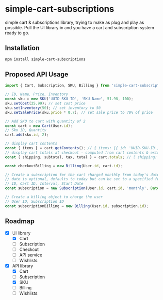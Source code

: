 # simple-cart-subscriptions
simple cart &amp; subscriptions library, trying to make as plug and play as possible. Pull the UI library in and you have a cart and subscription system ready to go.

## Installation

```bash
npm install simple-cart-subscriptions
```

## Proposed API Usage

```javascript
import { Cart, Subscription, SKU, Billing } from 'simple-cart-subscriptions/api';

// ID, Name, Price, Inventory
const sku = new SKU('UUID-SKU-ID', 'SKU Name', 51.98, 100);
sku.setCost(25.99); // set cost price
sku.setInventory(50); // set inventory to 50
sku.setSalePrice(sku.price * 0.7); // set sale price to 70% of price

// Add SKU to cart with quantity of 2
const cart = new Cart(User.id);
// Sku ID, Quantity
cart.add(sku.id, 2);

// display cart contents
const { items } = cart.getContents(); // { items: [{ id: 'UUID-SKU-ID', name: 'SKU Name', price: 51.98, quantity: 2 }] }
// display cart totals at checkout - computed from cart contents & extras dynamically
const { shipping, subtotal, tax, total } = cart.totals; // { shipping: 0, subtotal: 103.96, tax: 10.40, total: 114.36 }

const checkoutBilling = new Billing(User.id, cart.id);

// Create a subscription for the cart charged monthly from today's date
// date is optional, defaults to today but can be set to a specified future date
// ID, Cart ID, Interval, Start Date
const subscription = new Subscription(User.id, cart.id, 'monthly', Date.now());

// Create a billing object to charge the user
// User ID, Subscription ID
const subscriptionBilling = new Billing(User.id, subscription.id);
```


## Roadmap

* [x] UI library
  * [x] Cart
  * [ ] Subscription
  * [ ] Checkout
  * [ ] API service
  * [ ] Wishlists
* [x] API library
  * [x] Cart
  * [ ] Subscription
  * [x] SKU
  * [ ] Billing
  * [ ] Wishlists
